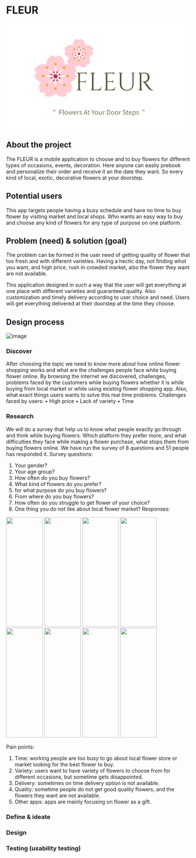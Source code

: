 # FLEUR
![IMG1](https://github.com/Esra-Ashbli/FLEUR/blob/main/Screenshot%202024-07-19%20155112.png)
## About the project
The FLEUR is a mobile application to choose and to buy flowers for different types of occasions, events, decoration. Here anyone can easily prebook and personalize their order and receive it an the date they want. So every kind of local, exotic, decorative flowers at your doorstep.
## Potential users
This app targets people having a busy schedule and have no time to buy flower by visiting market and local shops. Who wants an easy way to buy and choose any kind of flowers for any type of purpose on one platform.
## Problem (need) & solution (goal)
The problem can be formed in the user need of getting quality of flower that too fresh and with different varieties. Having a hectic day, not finding whot you want, and high price, rush in crowded market, also the flower they want are not available.

This application designed in such a way that the user will get everything at one place with different varieties and guaranteed quality. Also customization and timely delivery according to user choice and need. Users will get everything delivered at their doorstep at the time they choose.

## Design process
![image](https://github.com/user-attachments/assets/39176b6a-b774-4366-bd45-633f03d1b258)
### Discover
After choosing the topic we need to know more about how online flower shopping works and what are the challenges people face while buying flower online. 
By browsing the internet we discovered, challenges, problems faced by the customers while buying flowers whether it is while buying from local market or while using existing flower shopping app. Also, what exact things users wants to solve this real time problems.
Challenges faced by users:
• High price
• Lack of variety
• Time
### Research
We will do a survey that help us to know what people exactly go through and think while buying flowers. Which platform they prefer more, and what difficulties they face while making a flower purchase, what stops them from buying flowers online.
We have run the survey of 8 questions and 51 people has responded it.
Survey questions:
1. Your gender?
2. Your age group?
3. How often do you buy flowers?
4. What kind of flowers do you prefer?
5. for what purpose do you buy flowers?
6. From where do you buy flowers?
7. How often do you struggle to get flower of your choice?
8. One thing you do not like about local flower market?
Responses:
<img src="https://github.com/user-attachments/assets/3b5d5dd1-c13a-42c2-afc1-500979c0765e" width="100" height="300" />
<img src="https://github.com/user-attachments/assets/53ed514d-46a1-4013-830b-25e0eb240705" width="100" height="300" />
<img src="https://github.com/user-attachments/assets/92515a00-721f-4677-b1c6-9a7583dc1430" width="100" height="300" />
<img src="https://github.com/user-attachments/assets/3fdff7ac-2210-4535-a543-8b4f4493d9d4" width="100" height="300" />
<img src="https://github.com/user-attachments/assets/3d67b029-8528-491a-8791-b583badd7424" width="100" height="300" />
<img src="https://github.com/user-attachments/assets/823af94a-9a58-4425-a1e0-9cabf4192928" width="100" height="300" />
<img src="https://github.com/user-attachments/assets/67eb777d-95db-48e5-b5fb-98666e3df781" width="100" height="300" />
<img src="https://github.com/user-attachments/assets/f4ae02e7-6863-4316-9457-4d98bd47568a" width="100" height="300" />



Pain points:
1. Time: working people are too busy to go about local flower store or market looking for the best flower to buy.
2. Variety: users want to have variety of flowers to choose from for different occasions, but sometime gets disappointed.
3. Delivery: sometimes on time delivery option is not available.
4. Quality: sometime people do not get good quality flowers, and the flowers they want are not available.
5. Other apps: apps are mainly focusing on flower as a gift.

### Define & ideate
### Design
### Testing (usability testing)
